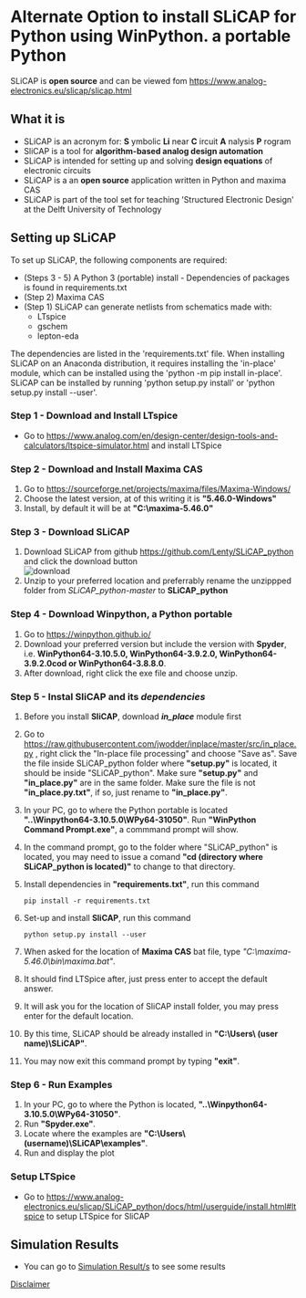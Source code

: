 # Alternate Option to install SLiCAP for Python using WinPython. a portable Python

SLiCAP is **open source** and can be viewed fom https://www.analog-electronics.eu/slicap/slicap.html

## What it is
- SLiCAP is an acronym for: **S** ymbolic **Li** near **C** ircuit **A** nalysis **P** rogram
- SliCAP is a tool for **algorithm-based analog design automation**
- SLiCAP is intended for setting up and solving **design equations** of electronic circuits
- SLiCAP is a an **open source** application written in Python and maxima CAS
- SLiCAP is part of the tool set for teaching 'Structured Electronic Design' at the Delft University of Technology

## Setting up SLiCAP
To set up SLiCAP, the following components are required:
- (Steps 3 - 5) A Python 3 (portable) install -  Dependencies of packages is found in requirements.txt
- (Step 2) Maxima CAS
- (Step 1) SLiCAP can generate netlists from schematics made with:
  - LTspice
  - gschem
  - lepton-eda

The dependencies are listed in the 'requirements.txt' file.
When installing SLiCAP on an Anaconda distribution, it requires installing the 'in-place' module, which can be installed using the 'python -m pip install in-place'.
SLiCAP can be installed by running 'python setup.py install' or 'python setup.py install --user'. 


### Step 1 - Download and Install LTspice

- Go to https://www.analog.com/en/design-center/design-tools-and-calculators/ltspice-simulator.html and install LTSpice


### Step 2 - Download and Install Maxima CAS

1. Go to https://sourceforge.net/projects/maxima/files/Maxima-Windows/  
2. Choose the latest version, at of this writing it is **"5.46.0-Windows"**
3. Install, by default it will be at **"C:\maxima-5.46.0"**


### Step 3 - Download SLiCAP

1. Download SLiCAP from github https://github.com/Lenty/SLiCAP_python and click the download button  
![download](https://github.com/VictorTagayun/SLiCAP_Python_AlternateInstall/blob/main/images/download.png)  
2. Unzip to your preferred location and preferrably rename the unzippped folder from _SLiCAP_python-master_ to **SLiCAP_python**


### Step 4 - Download Winpython, a Python portable

1. Go to https://winpython.github.io/
2. Download your preferred version but include the version with **Spyder**, i.e. **WinPython64-3.10.5.0, WinPython64-3.9.2.0, WinPython64-3.9.2.0cod or WinPython64-3.8.8.0**.
3. After download, right click the exe file and choose unzip.


### Step 5 - Instal SliCAP and its *dependencies*   

1. Before you install **SliCAP**, download **_in_place_** module first
2. Go to https://raw.githubusercontent.com/jwodder/inplace/master/src/in_place.py , right click the "In-place file processing" and choose "Save as". Save the file inside SLiCAP_python folder where **"setup.py"** is located, it should be inside "SLiCAP_python". Make sure **"setup.py"** and **"in_place.py"** are in the same folder. Make sure the file is not **"in_place.py.txt"**, if so, just rename to **"in_place.py"**.
3. In your PC, go to where the Python portable is located **"..\Winpython64-3.10.5.0\WPy64-31050\"**. Run **"WinPython Command Prompt.exe"**, a commmand prompt will show.
4. In the command prompt, go to the folder where "SLiCAP_python" is located, you may need to issue a comand **"cd (directory where SLiCAP_python is located)"** to change to that directory.
5. Install dependencies in **"requirements.txt"**, run this command   
	```
	pip install -r requirements.txt  
	```
5. Set-up and install **SliCAP**, run this command  

	```
	python setup.py install --user  
	```
	
6. When asked for the location of **Maxima CAS** bat file, type _"C:\maxima-5.46.0\bin\maxima.bat"_.
7. It should find LTSpice after, just press enter to accept the default answer.
8. It will ask you for the location of SliCAP install folder, you may press enter for the default location.
9. By this time, SLiCAP should be already installed in **"C:\Users\ (user name)\SLiCAP"**.
10. You may now exit this command prompt by typing **"exit"**.


### Step 6 - Run Examples

1. In your PC, go to where the Python is located, **"..\Winpython64-3.10.5.0\WPy64-31050"**.
2. Run **"Spyder.exe"**.
3. Locate where the examples are **"C:\Users\ (username)\SLiCAP\examples"**.
4. Run and display the plot


### Setup LTSpice

- Go to https://www.analog-electronics.eu/slicap/SLiCAP_python/docs/html/userguide/install.html#ltspice to setup LTSpice for SliCAP


## Simulation Results

- You can go to [Simulation Result/s](https://victortagayun.github.io/SLiCAP_Python_AlternateInstall/) to see some results

[Disclaimer](https://github.com/VictorTagayun/GlobalDisclaimer)
